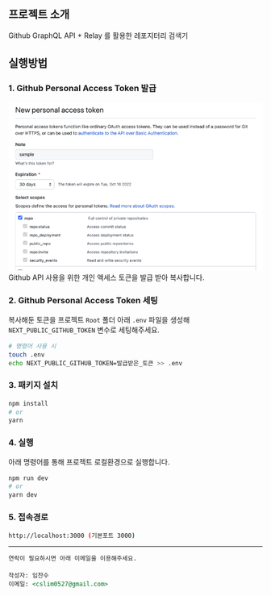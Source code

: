## 프로젝트 소개
Github GraphQL API + Relay 를 활용한 레포지터리 검색기

## 실행방법

### 1. Github Personal Access Token 발급

![Github_PAT](./public/token.png)
Github API 사용을 위한 개인 액세스 토큰을 발급 받아 복사합니다.

### 2. Github Personal Access Token 세팅

복사해둔 토큰을 프로젝트 <code>Root</code> 폴더 아래 <code>.env</code>
파일을 생성해 <code>NEXT_PUBLIC_GITHUB_TOKEN</code> 변수로 세팅해주세요.

```bash
# 명령어 사용 시
touch .env
echo NEXT_PUBLIC_GITHUB_TOKEN=발급받은_토큰 >> .env
```

### 3. 패키지 설치
```bash
npm install
# or
yarn
```

### 4. 실행
아래 명령어를 통해 프로젝트 로컬환경으로 실행합니다.
```bash
npm run dev
# or
yarn dev
```

### 5. 접속경로
```bash
http://localhost:3000 (기본포트 3000)
```
***


```markdown
연락이 필요하시면 아래 이메일을 이용해주세요.

작성자: 임찬수
이메일: <cslim0527@gmail.com>
```
